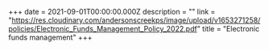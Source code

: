 +++
date = 2021-09-01T00:00:00.000Z
description = ""
link = "https://res.cloudinary.com/andersonscreekps/image/upload/v1653271258/policies/Electronic_Funds_Management_Policy_2022.pdf"
title = "Electronic funds management"
+++
